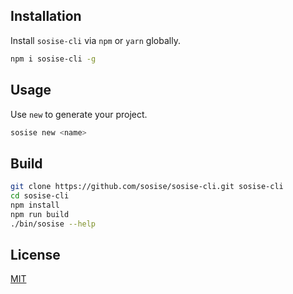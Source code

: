 ## Installation
Install `sosise-cli` via `npm` or `yarn` globally.

```sh
npm i sosise-cli -g
```

## Usage
Use `new` to generate your project.

```sh
sosise new <name>
```

## Build
```sh
git clone https://github.com/sosise/sosise-cli.git sosise-cli
cd sosise-cli
npm install
npm run build
./bin/sosise --help
```

## License
[MIT](LICENSE.md)
